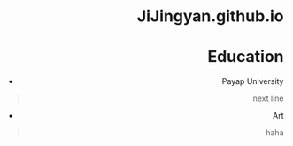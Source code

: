 <ing src="http://jijingyan.github.io/download.png" alt="RPB Photo" align="right"/>


# JiJingyan.github.io

# Education
* Payap University<br/>
>next line
* Art<br/>
>haha
